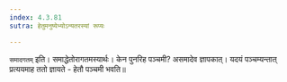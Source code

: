 ```yaml
---
index: 4.3.81
sutra: हेतुमनुष्येभ्योऽन्यतरस्यां रूप्यः

---
```

   `समादगतम्` इति। समाद्धेतोरागतमस्यार्थः। केन पुनरिह पञ्चमी? असमादेव ज्ञापकात्। यदयं पञ्चम्यन्तात् प्रत्ययमाह ततो ज्ञायते - हेतौ पञ्चमी भवति॥